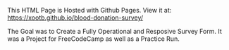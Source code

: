 This HTML Page is Hosted with Github Pages. View it at: https://xootb.github.io/blood-donation-survey/ 

The Goal was to Create a Fully Operational and Resposive Survey Form. It was a Project for FreeCodeCamp as well as a Practice Run. 
